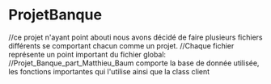 # ProjetBanque
//ce projet n'ayant point abouti nous avons décidé de faire plusieurs fichiers différents se comportant chacun comme un projet.
//Chaque fichier représente un point important du fichier global:
//Projet_Banque_part_Matthieu_Baum comporte la base de donnée utilisée, les fonctions importantes qui l'utilise ainsi que la class client

